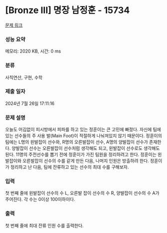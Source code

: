 # [Bronze III] 명장 남정훈 - 15734 

[문제 링크](https://www.acmicpc.net/problem/15734) 

### 성능 요약

메모리: 2020 KB, 시간: 0 ms

### 분류

사칙연산, 구현, 수학

### 제출 일자

2024년 7월 26일 17:11:16

### 문제 설명

<p>오늘도 어김없이 피시방에서 피파를 하고 있는 정훈이는 큰 고민에 빠졌다. 자신에 팀에 있는 선수들의 주 사용 발(Main Foot)이 적절하게 나눠져있지 않기 때문이다. 정훈이의 팀에는 L명의 왼발잡이 선수와, R명의 오른발잡이 선수, A명의 양발잡이 선수가 존재한다. 양발잡이 선수는 오른발잡이 선수처럼 생각해도 되고, 왼발잡이 선수로도 생각해도 된다. 11명의 주전선수를 뽑기 전에 정훈이가 가진 팀원을 정리하려고 한다. 정훈이는 왼발잡이와 오른발잡이 선수의 수를 같게 만든 다음, 나머지 인원은 방출하려 한다. 정훈이가 정리하고 난 다음, 팀에 잔류하고 있는 선수의 최대 수를 구해보자.</p>

### 입력 

 <p>첫 번째 줄에 왼발잡이 선수의 수 L, 오른발 잡이 선수의 수 R, 양발잡이 선수의 수 A가 주어진다. 각 수는 0이상 100이하이다.</p>

### 출력 

 <p>첫 번째 줄에 최대 잔류 인원 수를 출력한다.</p>

